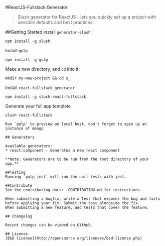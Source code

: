 #ReactJS-Fullstack Generator
>Slush generator for ReactJS - lets you quickly set up a project with sensible defaults and best practices.

##Getting Started
Install `generator-slush`:
```
npm install -g slush
```
Install `gulp`
```
npm install -g gulp
```
Make a new directory, and `cd` into it:
```
mkdir my-new-project && cd $_
```
Install `react-fullstack generator`
```
npm install -g slush-react-fullstack
```
Generate your full app template
```
slush react-fullstack

Run `gulp` to preview on local host, don't forget to spin up an instance of mongo

## Generators

Available generators:
* react:component - Generates a new react component

**Note: Generators are to be run from the root directory of your app.**

##Testing
Running `gulp jest` will run the unit tests with jest.

##Contribute
See the contributing docs: _CONTRIBUTING.md for instructions.

When submitting a bugfix, write a test that exposes the bug and fails before applying your fix. Submit the test alongside the fix.
When submitting a new feature, add tests that cover the feature.

## Changelog

Recent changes can be viewed on Github.

## License
[BSD license](http://opensource.org/licenses/bsd-license.php)
